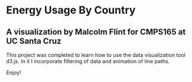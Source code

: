 # Energy Usage By Country

## A visualization by Malcolm Flint for CMPS165 at UC Santa Cruz

This project was completed to learn how to use the data visualization tool
d3.js. In it I incorporate filtering of data and animation of line paths.

Enjoy!
